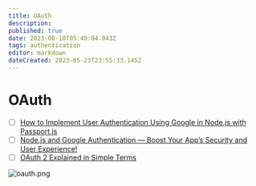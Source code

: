 ```yaml
---
title: OAuth
description: 
published: true
date: 2023-08-10T05:49:04.043Z
tags: authentication
editor: markdown
dateCreated: 2023-05-23T23:55:33.145Z
---
```


# OAuth
- [ ] [How to Implement User Authentication Using Google in Node.js with Passport.js](https://singh-sandeep.medium.com/how-to-implement-user-authentication-using-google-in-node-js-with-passport-js-f3a75decd06e)
- [ ] [Node.js and Google Authentication — Boost Your App’s Security and User Experience!](https://singh-sandeep.medium.com/node-js-and-google-authentication-boost-your-apps-security-and-user-experience-e56efb4ef961)
- [ ] [OAuth 2 Explained in Simple Terms](https://www.youtube.com/watch?v=ZV5yTm4pT8g&t=1s)

![oauth.png](http://192.168.25.60:8000/files/file_storage/647e19a7.png)

